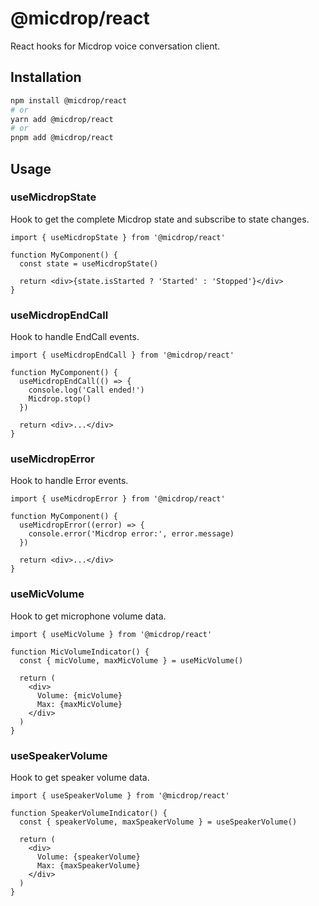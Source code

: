 # @micdrop/react

React hooks for Micdrop voice conversation client.

## Installation

```bash
npm install @micdrop/react
# or
yarn add @micdrop/react
# or
pnpm add @micdrop/react
```

## Usage

### useMicdropState

Hook to get the complete Micdrop state and subscribe to state changes.

```tsx
import { useMicdropState } from '@micdrop/react'

function MyComponent() {
  const state = useMicdropState()

  return <div>{state.isStarted ? 'Started' : 'Stopped'}</div>
}
```

### useMicdropEndCall

Hook to handle EndCall events.

```tsx
import { useMicdropEndCall } from '@micdrop/react'

function MyComponent() {
  useMicdropEndCall(() => {
    console.log('Call ended!')
    Micdrop.stop()
  })

  return <div>...</div>
}
```

### useMicdropError

Hook to handle Error events.

```tsx
import { useMicdropError } from '@micdrop/react'

function MyComponent() {
  useMicdropError((error) => {
    console.error('Micdrop error:', error.message)
  })

  return <div>...</div>
}
```

### useMicVolume

Hook to get microphone volume data.

```tsx
import { useMicVolume } from '@micdrop/react'

function MicVolumeIndicator() {
  const { micVolume, maxMicVolume } = useMicVolume()

  return (
    <div>
      Volume: {micVolume}
      Max: {maxMicVolume}
    </div>
  )
}
```

### useSpeakerVolume

Hook to get speaker volume data.

```tsx
import { useSpeakerVolume } from '@micdrop/react'

function SpeakerVolumeIndicator() {
  const { speakerVolume, maxSpeakerVolume } = useSpeakerVolume()

  return (
    <div>
      Volume: {speakerVolume}
      Max: {maxSpeakerVolume}
    </div>
  )
}
```
